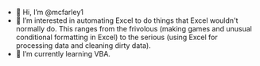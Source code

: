 - 👋 Hi, I’m @mcfarley1
- 👀 I’m interested in automating Excel to do things that Excel wouldn't normally do.  This ranges from the frivolous (making games and unusual conditional formatting in Excel) to the serious (using Excel for processing data and cleaning dirty data).
- 🌱 I’m currently learning VBA.


<!---
mcfarley1/mcfarley1 is a ✨ special ✨ repository because its `README.md` (this file) appears on your GitHub profile.
You can click the Preview link to take a look at your changes.
--->
